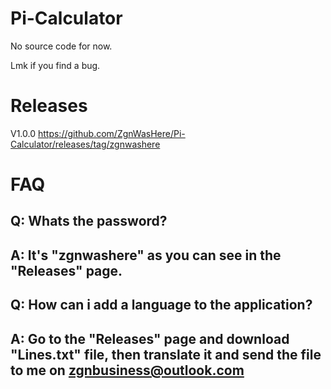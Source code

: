 # Pi-Calculator

No source code for now.

Lmk if you find a bug.

# Releases
V1.0.0 https://github.com/ZgnWasHere/Pi-Calculator/releases/tag/zgnwashere

# FAQ
Q: Whats the password?
-
A: It's "zgnwashere" as you can see in the "Releases" page.
-
Q: How can i add a language to the application?
-
A: Go to the "Releases" page and download "Lines.txt" file, then translate it and send the file to me on zgnbusiness@outlook.com
-
